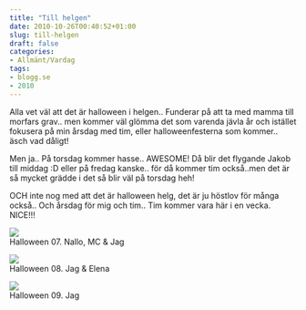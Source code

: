 ```yaml
---
title: "Till helgen"
date: 2010-10-26T00:40:52+01:00
slug: till-helgen
draft: false
categories:
- Allmänt/Vardag
tags:
- blogg.se
- 2010
---
```

Alla vet väl att det är halloween i helgen.. Funderar på att ta med mamma till morfars grav.. men kommer väl glömma det som varenda jävla år och istället fokusera på min årsdag med tim, eller halloweenfesterna som kommer.. äsch vad dåligt!  
  
Men ja.. På torsdag kommer hasse.. AWESOME! Då blir det flygande Jakob till middag :D eller på fredag kanske.. för då kommer tim också..men det är så mycket grädde i det så blir väl på torsdag heh!  
  
OCH inte nog med att det är halloween helg, det är ju höstlov för många också.. Och årsdag för mig och tim.. Tim kommer vara här i en vecka. NICE!!!  
  
![](/assets/images/blogg.se/n682501863_1060420_2260_113983718.jpg)  
Halloween 07. Nallo, MC & Jag  
  
![](/assets/images/blogg.se/cimg1574_113983648.jpg)  
Halloween 08. Jag & Elena  
  
![](/assets/images/blogg.se/dsc02075_113983678.jpg)  
Halloween 09. Jag